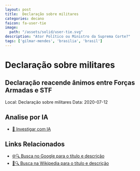 ```yaml
---
layout: post
title:  Declaração sobre militares
categories: decano
faicon: fa-user-tie
image:
  path: "/assets/solid/user-tie.svg"
description: "Ator Político ou Ministro da Suprema Corte?"
tags: ['gilmar-mendes', 'brasilia', 'brasil']
---
```


# Declaração sobre militares
## Declaração reacende ânimos entre Forças Armadas e STF
Local: Declaração sobre militares
Data: 2020-07-12

## Analise por IA
- [🤖 Investigar com IA](https://www.perplexity.ai/search?q=%22Gilmar%20Mendes%22%20%2B%20Declara%C3%A7%C3%A3o%20sobre%20militares%20Declara%C3%A7%C3%A3o%20reacende%20%C3%A2nimos%20entre%20For%C3%A7as%20Armadas%20e%20STF%20Bras%C3%ADlia%2C%20Brasil)

## Links Relacionados
- [🌐🔍 Busca no Google para o título e descrição](https://www.google.com/search?q=%22Gilmar%20Mendes%22%20%2B%20Declara%C3%A7%C3%A3o%20sobre%20militares%20Declara%C3%A7%C3%A3o%20reacende%20%C3%A2nimos%20entre%20For%C3%A7as%20Armadas%20e%20STF%20Bras%C3%ADlia%2C%20Brasil)
- [📖🔍 Busca na Wikipedia para o título e descrição](https://pt.wikipedia.org/w/index.php?search=%22Gilmar%20Mendes%22%20%2B%20Declara%C3%A7%C3%A3o%20sobre%20militares%20Declara%C3%A7%C3%A3o%20reacende%20%C3%A2nimos%20entre%20For%C3%A7as%20Armadas%20e%20STF%20Bras%C3%ADlia%2C%20Brasil)

